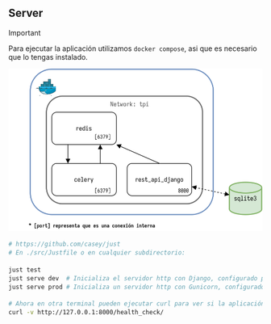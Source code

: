 ## Server
> [!IMPORTANT]
> Para ejecutar la aplicación utilizamos `docker compose`, asi que es necesario que lo tengas instalado.

![Visualización del compose.yaml](../assets/compose.svg)

``` sh
# https://github.com/casey/just
# En ./src/Justfile o en cualquier subdirectorio:

just test
just serve dev  # Inicializa el servidor http con Django, configurado para desarrollo.
just serve prod # Inicializa un servidor http con Gunicorn, configurado para producción.

# Ahora en otra terminal pueden ejecutar curl para ver si la aplicación está funcionando.
curl -v http://127.0.0.1:8000/health_check/
```
